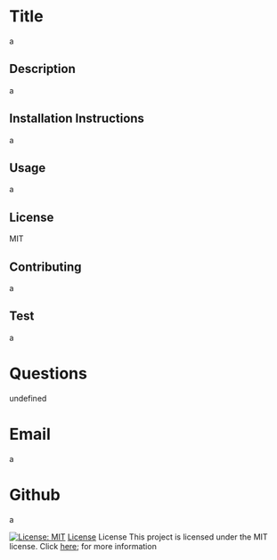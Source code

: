 
# Title
a

## Description 
a

## Installation Instructions
a

## Usage
a

## License
MIT

## Contributing
a

## Test
a

# Questions
undefined

# Email
a

# Github
a



[![License: MIT](https://img.shields.io/badge/License-MIT-yellow.svg)](https://opensource.org/licenses/MIT)
[License](https://opensource.org/licenses/MIT)
License
    This project is licensed under the MIT license. Click [here](https://opensource.org/license/gpl-2-0/MIT); for more information

